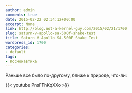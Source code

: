 ```yaml
---
author: admin
comments: true
date: 2015-02-22 02:34:12+00:00
excerpt: None
link: http://blog.not-a-kernel-guy.com/2015/02/21/1700
slug: saturn-v-apollo-sa-500f-shake-test
title: Saturn V Apollo SA-500F Shake Test
wordpress_id: 1700
categories:
- default
tags:
- Космонавтика
---
```


Раньше все было по-другому, ближе к природе, что-ли:

{{< youtube PnsFFhKqXXo >}}
